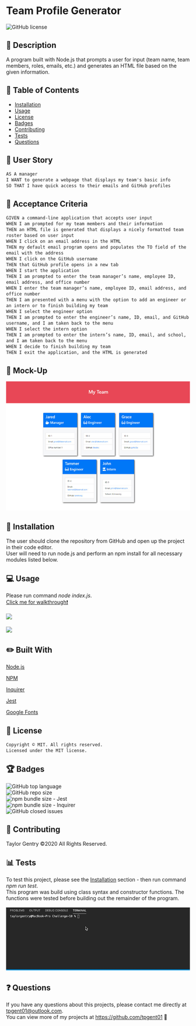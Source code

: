 # Team Profile Generator
![GitHub license](https://img.shields.io/badge/license-MIT-blue.svg)

## 💬 Description 
A program built with Node.js that prompts a user for input (team name, team members, roles, emails, etc.) and generates an HTML file based on the given information.


## 📓 Table of Contents

* [Installation](#installation)
* [Usage](#usage)
* [License](#license)
* [Badges](#badges)
* [Contributing](#contributing)
* [Tests](#tests)
* [Questions](#questions)


## 🧠 User Story
```
AS A manager
I WANT to generate a webpage that displays my team's basic info
SO THAT I have quick access to their emails and GitHub profiles
```


## 🧩 Acceptance Criteria
```
GIVEN a command-line application that accepts user input
WHEN I am prompted for my team members and their information
THEN an HTML file is generated that displays a nicely formatted team roster based on user input
WHEN I click on an email address in the HTML
THEN my default email program opens and populates the TO field of the email with the address
WHEN I click on the GitHub username
THEN that GitHub profile opens in a new tab
WHEN I start the application
THEN I am prompted to enter the team manager’s name, employee ID, email address, and office number
WHEN I enter the team manager’s name, employee ID, email address, and office number
THEN I am presented with a menu with the option to add an engineer or an intern or to finish building my team
WHEN I select the engineer option
THEN I am prompted to enter the engineer’s name, ID, email, and GitHub username, and I am taken back to the menu
WHEN I select the intern option
THEN I am prompted to enter the intern’s name, ID, email, and school, and I am taken back to the menu
WHEN I decide to finish building my team
THEN I exit the application, and the HTML is generated
```

## 🎨 Mock-Up
![](assets/mock-up.png)


## 🔌 Installation
The user should clone the repository from GitHub and open up the project in their code editor.
<br>User will need to run node.js and perform an npm install for all necessary modules listed below.</br>


## 💻 Usage 
Please run command _node index.js_.
<br>[Click me for walkthrough❗️](https://drive.google.com/file/d/1KapztHhk4d70i89yPy8xY-UeZX8Ts1Rh/view)</br>
<br>![](assets/play.gif)</br>
<br>![](assets/example.gif)</br>


## ✏️ Built With

<p><a href="https://nodejs.org/">Node.js</a></p>
<p><a href="https://www.npmjs.com/">NPM</a></p>
<p><a href="https://www.npmjs.com/package/inquirer">Inquirer</a></p>
<p><a href="https://jestjs.io/">Jest</a></p>
<p><a href="https://fonts.google.com/">Google Fonts</a></p>


## 🔐 License
```
Copyright © MIT. All rights reserved. 
Licensed under the MIT license.
```


## 🏆 Badges

![GitHub top language](https://img.shields.io/github/languages/top/tpgent01/team-profile-generator?style=plastic)
<br>![GitHub repo size](https://img.shields.io/github/repo-size/tpgent01/team-profile-generator?style=plastic)</br>
![npm bundle size](https://img.shields.io/bundlephobia/minzip/jest?style=plastic) - Jest
<br>![npm bundle size](https://img.shields.io/bundlephobia/minzip/inquirer?style=plastic) - Inquirer</br>
![GitHub closed issues](https://img.shields.io/github/issues-closed/tpgent01/team-profile-generator?style=plastic)


## 📌 Contributing

Taylor Gentry ©2020 All Rights Reserved.


## 📊 Tests

To test this project, please see the [Installation](#installation) section - then run command _npm run test_.
<br>This program was build using class syntax and constructor functions. The functions were tested before building out the remainder of the program.</br> 
<br>![](assets/tests.gif)</br>


## ❓ Questions
If you have any questions about this projects, please contact me directly at tpgent01@outlook.com. 
<br>You can view more of my projects at https://github.com/tpgent01 👾</br>
